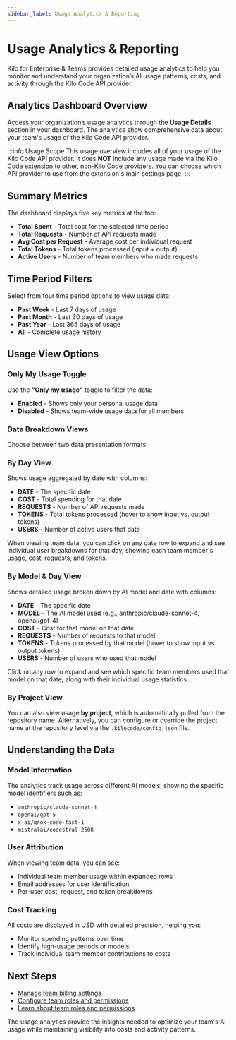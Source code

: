 ```yaml
---
sidebar_label: Usage Analytics & Reporting
---
```


# Usage Analytics & Reporting

Kilo for Enterprise & Teams provides detailed usage analytics to help you monitor and understand your organization’s AI usage patterns, costs, and activity through the Kilo Code API provider.

## Analytics Dashboard Overview

Access your organization’s usage analytics through the **Usage Details** section in your dashboard. The analytics show comprehensive data about your team's usage of the Kilo Code API provider.

:::info Usage Scope
This usage overview includes all of your usage of the Kilo Code API provider. It does **NOT** include any usage made via the Kilo Code extension to other, non-Kilo Code providers. You can choose which API provider to use from the extension's main settings page.
:::

## Summary Metrics

The dashboard displays five key metrics at the top:

* **Total Spent** - Total cost for the selected time period
* **Total Requests** - Number of API requests made
* **Avg Cost per Request** - Average cost per individual request
* **Total Tokens** - Total tokens processed (input + output)
* **Active Users** - Number of team members who made requests

## Time Period Filters

Select from four time period options to view usage data:

* **Past Week** - Last 7 days of usage
* **Past Month** - Last 30 days of usage
* **Past Year** - Last 365 days of usage
* **All** - Complete usage history

## Usage View Options

### Only My Usage Toggle

Use the **"Only my usage"** toggle to filter the data:

* **Enabled** - Shows only your personal usage data
* **Disabled** - Shows team-wide usage data for all members

### Data Breakdown Views

Choose between two data presentation formats:

### By Day View

Shows usage aggregated by date with columns:

* **DATE** - The specific date
* **COST** - Total spending for that date
* **REQUESTS** - Number of API requests made
* **TOKENS** - Total tokens processed (hover to show input vs. output tokens)
* **USERS** - Number of active users that date

When viewing team data, you can click on any date row to expand and see individual user breakdowns for that day, showing each team member's usage, cost, requests, and tokens.

### By Model & Day View

Shows detailed usage broken down by AI model and date with columns:

* **DATE** - The specific date
* **MODEL** - The AI model used (e.g., anthropic/claude-sonnet-4, openai/gpt-4)
* **COST** - Cost for that model on that date
* **REQUESTS** - Number of requests to that model
* **TOKENS** - Tokens processed by that model (hover to show input vs. output tokens)
* **USERS** - Number of users who used that model

Click on any row to expand and see which specific team members used that model on that date, along with their individual usage statistics.

### By Project View

You can also view usage **by project**, which is automatically pulled from the repository name. Alternatively, you can configure or override the project name at the repository level via the `.kilocode/config.json` file.

## Understanding the Data

### Model Information

The analytics track usage across different AI models, showing the specific model identifiers such as:

* `anthropic/claude-sonnet-4`
* `openai/gpt-5`
* `x-ai/grok-code-fast-1`
* `mistralai/codestral-2508`

### User Attribution

When viewing team data, you can see:

* Individual team member usage within expanded rows
* Email addresses for user identification
* Per-user cost, request, and token breakdowns

### Cost Tracking

All costs are displayed in USD with detailed precision, helping you:

* Monitor spending patterns over time
* Identify high-usage periods or models
* Track individual team member contributions to costs

## Next Steps

* [Manage team billing settings](/teams/billing)
* [Configure team roles and permissions](/teams/roles-permissions)
* [Learn about team roles and permissions](/teams/roles-permissions)

The usage analytics provide the insights needed to optimize your team's AI usage while maintaining visibility into costs and activity patterns.
